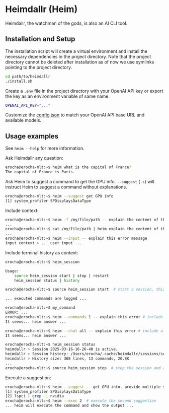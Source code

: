 # Heimdallr (Heim)

Heimdallr, the watchman of the gods, is also an AI CLI tool.

## Installation and Setup

The installation script will create a virtual environment and install the necessary dependencies in the project directory.
Note that the project directory cannot be deleted after installation as of now we use symlinks pointing to the project directory.

```bash
cd path/to/heimdallr
./install.sh
```

Create a `.env` file in the project directory with your OpenAI API key or export the key as an environment variable of same name.

```bash
OPENAI_API_KEY="..."
```

Customize the [config.json](./config.json) to match your OpenAI API base URL and available models.

## Usage examples

See `heim --help` for more information.

Ask Heimdallr any question:
```bash
erocha@erocha-mlt:~$ heim what is the capital of France?
The capital of France is Paris.
```

Ask Heim to suggest a command to get the GPU info. `--suggest` (`-s`) will instruct Heim to suggest a command without explanations.
```bash
erocha@erocha-mlt:~$ heim --suggest get GPU info
[1] system_profiler SPDisplaysDataType
```

Include context:
```bash
erocha@erocha-mlt:~$ heim -f /my/file/path -- explain the content of the file
...
erocha@erocha-mlt:~$ cat /my/file/path | heim explain the content of the file
...
erocha@erocha-mlt:~$ heim --input -- explain this error message
input context > ... user input ...
```

Include terminal history as context:
```bash
erocha@erocha-mlt:~$ heim_session

Usage:
    source heim_session start | stop | restart
    heim_session status | history

erocha@erocha-mlt:~$ source heim_session start  # start a session, this can be added to your .bashrc/.zshrc

... executed commands are logged ...

erocha@erocha-mlt:~$ my_command
ERROR: ...
erocha@erocha-mlt:~$ heim --commands 1 -- explain this error # include last 1 command as context
It seems... heim answer ...

erocha@erocha-mlt:~$ heim --chat all -- explain this error # include all chat history as context
It seems... heim answer ...

erocha@erocha-mlt:~$ heim_session status
heimdallr > Session 2025-03-16-16-26-40 is active.
heimdallr > Session history: /Users/erocha/.cache/heimdallr/sessions/session_2025-03-16-16-26-40.log
heimdallr > History size: 368 lines, 13 commands, 20.8K
...
erocha@erocha-mlt:~$ source heim_session stop  # stop the session and archive the log files
```

Execute a suggestion:
```bash
erocha@erocha-mlt:~$ heim --suggest -- get GPU info. provide multiple suggestions.
[1] system_profiler SPDisplaysDataType
[2] lspci | grep -i nvidia
erocha@erocha-mlt:~$ heim --exec 2  # execute the second suggestion
... heim will execute the command and show the output ...
```
